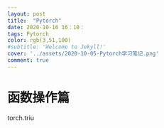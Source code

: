 ```yaml
---
layout: post
title:  "Pytorch"
date: 2020-10-16 16：10：
tags: Pytorch
color: rgb(3,51,100)
#subtitle: 'Welcome to Jekyll!'
cover: '../assets/2020-10-05-Pytorch学习笔记.png'
comment: true
---
```

# 函数操作篇

torch.triu
